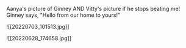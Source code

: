 Aanya's picture of Ginney AND Vitty's picture if he stops beating me!  Ginney says, "Hello from our home to yours!"


![[20220703_101513.jpg]]

![[20220628_174658.jpg]]